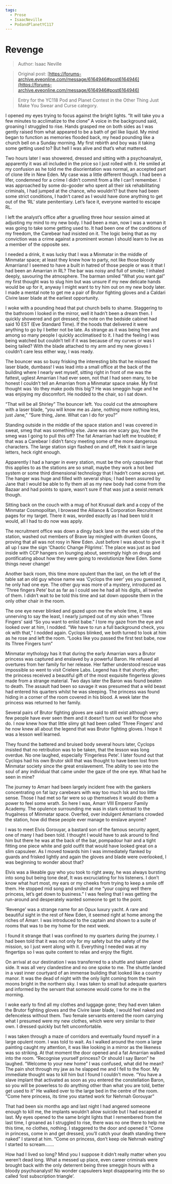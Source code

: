 ```yaml
---
tags:
  - Prose
  - IsaacNeville
  - PodandPlanetYC117
---
```


# Revenge

> Author: Isaac Neville

> Original post: [https://forums-archive.eveonline.com/message/6164946#post6164946](https://forums-archive.eveonline.com/message/6164946#post6164946)

> Entry for the YC118 Pod and Planet Contest in the Other Thing Just Make You Swear and Curse category.


I opened my eyes trying to focus against the bright lights. “It will take you a few minutes to acclimatize to the clone” A voice in the background said, groaning I struggled to rise. Hands grasped me on both sides as I was gently raised from what appeared to be a bath of gel like liquid. My mind began to function as memories flooded back, my head pounding like a church bell on a Sunday morning. My first rebirth and boy was it taking some getting used to? But hell I was alive and that’s what mattered.

Two hours later I was showered, dressed and sitting with a psychoanalyst, apparently it was all included in the price so I just rolled with it. He smiled at my confusion as he told me the disorientation was normal, an accepted part of clone life in New Eden. My case was a little different though. I had been a lifer, condemned for a crime I didn’t commit from a life I can’t remember. I was approached by some do-gooder who spent all their isk rehabilitating criminals, I had jumped at the chance, who wouldn’t? but there had been some strict conditions, I hadn’t cared as I would have done anything to get out of the ‘RL’ state penitentiary. Let’s face it, everyone wanted to escape RL.

I left the analyst’s office after a gruelling three hour session aimed at adjusting my mind to my new body. I had been a man, now I was a woman it was going to take some getting used to. It had been one of the conditions of my freedom, the Carebear had insisted on it. The logic being that as my conviction was a crime against a prominent woman I should learn to live as a member of the opposite sex.

I needed a drink, it was lucky that I was a Minmatar in the middle of Minmatar space; at least they knew how to party, not like those bloody Amarrians! I seemed to have a built in hatred of those people or was it that I had been an Amarrian in RL? The bar was noisy and full of smoke; I inhaled deeply, savouring the atmosphere. The barman smiled “What you want gal” my first thought was to slug him but was unsure if my new delicate hands would be up for it, anyway I might want to try him out on my new body later. I made a mental note to get me a pair of Brutor fighting gloves and a Caldari Civire laser blade at the earliest opportunity.

I woke with a pounding head that put church bells to shame. Staggering to the bathroom I looked in the mirror, well it hadn’t been a dream then. I quickly showered and got dressed; the note on the bedside cabinet had said 10 EST (Eve Standard Time). If the hoods that delivered it were anything to go by I better not be late. As strange as it was being free and among so many people I quickly acclimatised to it. I had the feeling I was being watched but couldn’t tell if it was because of my curves or was I being tailed? With the blade attached to my arm and my new gloves I couldn’t care less either way, I was ready.

The bouncer was so busy frisking the interesting bits that he missed the laser blade, dumbass! I was lead into a small office at the back of the building where I nearly wet myself, sitting right in front of me was the fattest, ugliest Amarrian I had ever seen, not that I had seen many, to be honest I couldn’t tell an Amarrian from a Minmatar space snake. My first thought was ‘do they make pods this big’? He was smeggin huge and he was enjoying my discomfort. He nodded to the chair, so I sat down.

“That will be all Shirley” The bouncer left. You could cut the atmosphere with a laser blade, “you will know me as Jane, nothing more nothing less, just Jane,” “Sure thing, Jane. What can I do for you?”

Standing outside in the middle of the space station and I was covered in sweat, smeg that was something else. Jane was one scary guy, how the smeg was I going to pull this off? The fat Amarrian had left me troubled; if that was a Carebear I didn’t fancy meeting some of the more dangerous characters. The large station sign flashed on and off, Hek it said in large letters, heck right enough.

Apparently I had a hanger in every station, must be the only capsuleer that this applies to as the stations are so small, maybe they work a hot bed system or some third dimensional technology that I hadn’t come across yet. The hanger was huge and filled with several ships; I had been assured by Jane that I would be able to fly them all as my new body had come from the Bazaar and had points to spare, wasn’t sure if that was just a sexist remark though.

Sitting back on the couch with a mug of hot Krusual dark and a copy of the Minmatar Cosmopolitan, I browsed the Alliance & Corporation Recruitment pages for my target. There it was, worded exactly as I had been told it would, all I had to do now was apply.

The recruitment office was down a dingy back lane on the west side of the station, washed out members of Brave lay mingled with drunken Goons, proving that all was not rosy in New Eden. Just before I was about to give it all up I saw the sign ‘Chaotic Change Pilgrims’. The place was just as bad inside with CCP hangers on lounging about, seemingly high on drugs and pontificating about how they were going to revolutionize New Eden. Some things never change!

Another back room, this time more opulent than the last, on the left of the table sat an old guy whose name was ‘Cyclops the seer’ yes you guessed it, he only had one eye. The other guy was more of a mystery, introduced as ‘Three fingers Pete’ but as far as I could see he had all his digits, all twelve of them. I didn’t wait to be told this time and sat down opposite them in the only other chair in the room.

The one eye never blinked and gazed upon me the whole time, it was unnerving to say the least, I nearly jumped out of my skin when ‘Three Fingers’ said “So you want to enlist babe.” I tore my gaze from the eye and looked over at him, I nodded. “We have to run a full background check, you ok with that,” I nodded again. Cyclops blinked, we both turned to look at him as he rose and left the room. “Looks like you passed the first test babe, now its Three Fingers turn”

Minmatar mythology has it that during the early Amarrian wars a Brutor princess was captured and enslaved by a powerful Baron. He refused all overtures from her family for her release. Her father understood rescue was impossible so went to visit Crielere Labs. Legend has it that shortly after; the princess received a beautiful gift of the most exquisite fingerless gloves made from a strange material. Two days later the Baron was found beaten to death. The assault had been so savage it was presumed that a wild beast had entered his quarters whilst he was sleeping. The princess was found hiding in a corner of the room covered in his blood. A week later the princess was returned to her family.

Several pairs of Brutor fighting gloves are said to still exist although very few people have ever seen them and it doesn’t turn out well for those who do. I now knew how that little slimy git had been called ‘Three Fingers’ and he now knew all about the legend that was Brutor fighting gloves. I hope it was a lesson well learned.

They found the battered and bruised body several hours later, Cyclops insisted that no retribution was to be taken, that the lesson was long overdue. No one laughed, especially ‘Fingerless Pete’.
I later found out that Cyclops had his own Brutor skill that was thought to have been lost from Minmatar society since the great enslavement. The ability to see into the soul of any individual that came under the gaze of the one eye. What had he seen in mine?

The journey to Amarr had been largely incident free with the gankers concentrating on fat lazy carebears with way too much Isk and too little sense. Those I had met so far were so up themselves it would do them a power to feel some wrath. So here I was, Amarr VIII Emperor Family Academy. The opulence surrounding me was in stark contrast to the frugalness of Minmatar space. Overfed, over indulgent Amarrians crowded the station, how did these people ever manage to enslave anyone?

I was to meet Elvis Gorouyar, a bastard son of the famous security agent, one of many I had been told. I thought I would have to ask around to find him but there he was at the back of the bar, pompadour hair and a tight fitting one piece white and gold outfit that would have looked great on a slim capsuleer. As I moved towards him I was immediately flanked by guards and frisked lightly and again the gloves and blade were overlooked, I was beginning to wonder about that?

Elvis was a likeable guy who you took to right away, he was always bursting into song but being tone deaf, It was excruciating for his listeners. I don’t know what hurt most, my ears or my cheeks from trying to keep a smile off them. He stopped mid song and smiled at me “your coping well there princess, let’s get down to business.” I was feeling that I was getting the run-around and desperately wanted someone to get to the point.

‘Revenge’ was a strange name for an Opux luxury yacht. A rare and beautiful sight in the rest of New Eden, it seemed right at home among the riches of Amarr. I was introduced to the captain and shown to a suite of rooms that was to be my home for the next week.

I found it strange that I was confined to my quarters during the journey. I had been told that it was not only for my safety but the safety of the mission, so I just went along with it. Everything I needed was at my fingertips so I was quite content to relax and enjoy the flight.

On arrival at our destination I was transferred to a shuttle and taken planet side. It was all very clandestine and no one spoke to me. The shuttle landed in a vast inner courtyard of an immense building that looked like a country manor. It was the dead of night with the only light coming from the twin moons bright in the northern sky. I was taken to small but adequate quarters and informed by the servant that someone would come for me in the morning.

I woke early to find all my clothes and luggage gone; they had even taken the Brutor fighting gloves and the Civire laser blade, I would feel naked and defenceless without them. Two female servants entered the room carrying what I presumed were my new clothes, which were very similar to their own. I dressed quickly but felt uncomfortable.

I was taken through a maze of corridors and eventually found myself in a large opulent room. I was told to wait. As I walked around the room a large painting caught my attention, it was like looking in a mirror as the likeness was so striking. At that moment the door opened and a fat Amarrian walked into the room. “Recognise yourself princess? Or should I say Baron” he laughed. “Welcome to your new home” I was confused, what did he mean? The pain shot through my jaw as he slapped me and I fell to the floor. My immediate thought was to kill him but I found I couldn’t move. “You have a slave implant that activated as soon as you entered the constellation Baron, so you will be powerless to do anything other than what you are told, better get used to it” He walked over to the large bed in the centre of the room. “Come here princess, its time you started work for Nehrnah Gorouyar”

That had been six months ago and last night I had angered someone enough to kill me, the implants wouldn’t allow suicide but I had escaped at last. My eyes opened to the same bright lights that I remembered from the last time, I groaned as I struggled to rise, there was no one there to help me this time, no clothes, nothing. I staggered to the door and opened it “Come in princess, come in and get dressed, you’ll catch your death standing there naked” I stared at him. “Come on princess, don’t keep ole Nehrnah waiting” I started to scream…….

How had I lived so long? Mind you I suppose it didn’t really matter when you weren’t dead long. What a messed up place, even career criminals were brought back with the only deterrent being three smeggin hours with a bloody psychoanalyst! No wonder capsuleers kept disappearing into the so called ‘lost subscription triangle’.